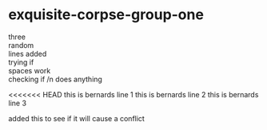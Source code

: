 # exquisite-corpse-group-one

three<br/>
random<br/> 
lines added<br/>
trying if  
spaces work  
checking if /n 
does anything

<<<<<<< HEAD
this is bernards line 1
this is bernards line 2
this is bernards line 3

added this to see if it will cause a conflict
